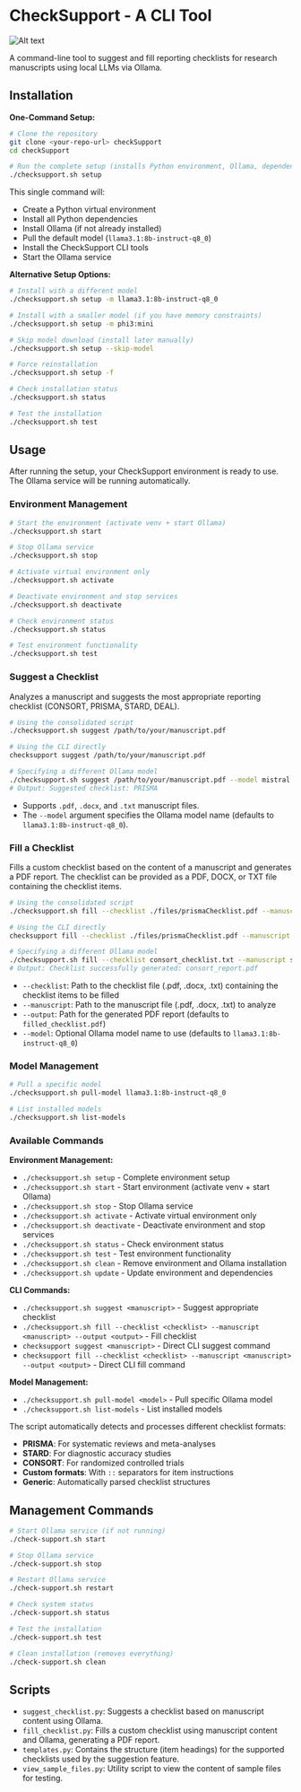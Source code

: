 # CheckSupport - A CLI Tool

![Alt text](CS_LOGO.png)

A command-line tool to suggest and fill reporting checklists for research manuscripts using local LLMs via Ollama.

## Installation

**One-Command Setup:**

```bash
# Clone the repository
git clone <your-repo-url> checkSupport
cd checkSupport

# Run the complete setup (installs Python environment, Ollama, dependencies, and models)
./checksupport.sh setup
```

This single command will:
- Create a Python virtual environment
- Install all Python dependencies
- Install Ollama (if not already installed)
- Pull the default model (`llama3.1:8b-instruct-q8_0`)
- Install the CheckSupport CLI tools
- Start the Ollama service

**Alternative Setup Options:**

```bash
# Install with a different model
./checksupport.sh setup -m llama3.1:8b-instruct-q8_0

# Install with a smaller model (if you have memory constraints)
./checksupport.sh setup -m phi3:mini

# Skip model download (install later manually)
./checksupport.sh setup --skip-model

# Force reinstallation
./checksupport.sh setup -f

# Check installation status
./checksupport.sh status

# Test the installation
./checksupport.sh test
```

## Usage

After running the setup, your CheckSupport environment is ready to use. The Ollama service will be running automatically.

### Environment Management

```bash
# Start the environment (activate venv + start Ollama)
./checksupport.sh start

# Stop Ollama service
./checksupport.sh stop

# Activate virtual environment only
./checksupport.sh activate

# Deactivate environment and stop services
./checksupport.sh deactivate

# Check environment status
./checksupport.sh status

# Test environment functionality
./checksupport.sh test
```

### Suggest a Checklist

Analyzes a manuscript and suggests the most appropriate reporting checklist (CONSORT, PRISMA, STARD, DEAL).

```bash
# Using the consolidated script
./checksupport.sh suggest /path/to/your/manuscript.pdf 

# Using the CLI directly
checksupport suggest /path/to/your/manuscript.pdf 

# Specifying a different Ollama model
./checksupport.sh suggest /path/to/your/manuscript.pdf --model mistral:instruct 
# Output: Suggested checklist: PRISMA 
```

*   Supports `.pdf`, `.docx`, and `.txt` manuscript files.
*   The `--model` argument specifies the Ollama model name (defaults to `llama3.1:8b-instruct-q8_0`).

### Fill a Checklist

Fills a custom checklist based on the content of a manuscript and generates a PDF report. The checklist can be provided as a PDF, DOCX, or TXT file containing the checklist items.

```bash
# Using the consolidated script
./checksupport.sh fill --checklist ./files/prismaChecklist.pdf --manuscript paper.docx --output filled_prisma_report.pdf

# Using the CLI directly
checksupport fill --checklist ./files/prismaChecklist.pdf --manuscript paper.docx --output filled_prisma_report.pdf

# Specifying a different Ollama model
./checksupport.sh fill --checklist consort_checklist.txt --manuscript study.pdf --output consort_report.pdf --model gemma:7b-it
# Output: Checklist successfully generated: consort_report.pdf
```

*   `--checklist`: Path to the checklist file (.pdf, .docx, .txt) containing the checklist items to be filled
*   `--manuscript`: Path to the manuscript file (.pdf, .docx, .txt) to analyze
*   `--output`: Path for the generated PDF report (defaults to `filled_checklist.pdf`)
*   `--model`: Optional Ollama model name to use (defaults to `llama3.1:8b-instruct-q8_0`)

### Model Management

```bash
# Pull a specific model
./checksupport.sh pull-model llama3.1:8b-instruct-q8_0

# List installed models
./checksupport.sh list-models
```

### Available Commands

**Environment Management:**
- `./checksupport.sh setup` - Complete environment setup
- `./checksupport.sh start` - Start environment (activate venv + start Ollama)
- `./checksupport.sh stop` - Stop Ollama service
- `./checksupport.sh activate` - Activate virtual environment only
- `./checksupport.sh deactivate` - Deactivate environment and stop services
- `./checksupport.sh status` - Check environment status
- `./checksupport.sh test` - Test environment functionality
- `./checksupport.sh clean` - Remove environment and Ollama installation
- `./checksupport.sh update` - Update environment and dependencies

**CLI Commands:**
- `./checksupport.sh suggest <manuscript>` - Suggest appropriate checklist
- `./checksupport.sh fill --checklist <checklist> --manuscript <manuscript> --output <output>` - Fill checklist
- `checksupport suggest <manuscript>` - Direct CLI suggest command
- `checksupport fill --checklist <checklist> --manuscript <manuscript> --output <output>` - Direct CLI fill command

**Model Management:**
- `./checksupport.sh pull-model <model>` - Pull specific Ollama model
- `./checksupport.sh list-models` - List installed models

The script automatically detects and processes different checklist formats:
- **PRISMA**: For systematic reviews and meta-analyses
- **STARD**: For diagnostic accuracy studies  
- **CONSORT**: For randomized controlled trials
- **Custom formats**: With `::` separators for item instructions
- **Generic**: Automatically parsed checklist structures

## Management Commands

```bash
# Start Ollama service (if not running)
./check-support.sh start

# Stop Ollama service
./check-support.sh stop

# Restart Ollama service
./check-support.sh restart

# Check system status
./check-support.sh status

# Test the installation
./check-support.sh test

# Clean installation (removes everything)
./check-support.sh clean
```

## Scripts

*   `suggest_checklist.py`: Suggests a checklist based on manuscript content using Ollama.
*   `fill_checklist.py`: Fills a custom checklist using manuscript content and Ollama, generating a PDF report.
*   `templates.py`: Contains the structure (item headings) for the supported checklists used by the suggestion feature.
*   `view_sample_files.py`: Utility script to view the content of sample files for testing. 

